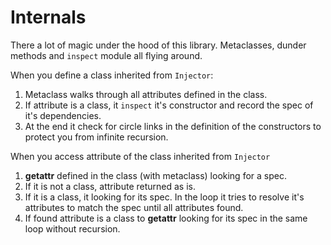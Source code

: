 # Internals

There a lot of magic under the hood of this library. Metaclasses, dunder
methods and `inspect` module all flying around.

When you define a class inherited from `Injector`:

1. Metaclass walks through all attributes defined in the class.
2. If attribute is a class, it `inspect` it's constructor and record
   the spec of it's dependencies.
3. At the end it check for circle links in the definition of the
   constructors to protect you from infinite recursion.

When you access attribute of the class inherited from `Injector`

1. **getattr** defined in the class (with metaclass) looking for a
   spec.
2. If it is not a class, attribute returned as is.
3. If it is a class, it looking for its spec. In the loop it tries to
   resolve it's attributes to match the spec until all attributes
   found.
4. If found attribute is a class to **getattr** looking for its spec
   in the same loop without recursion.

